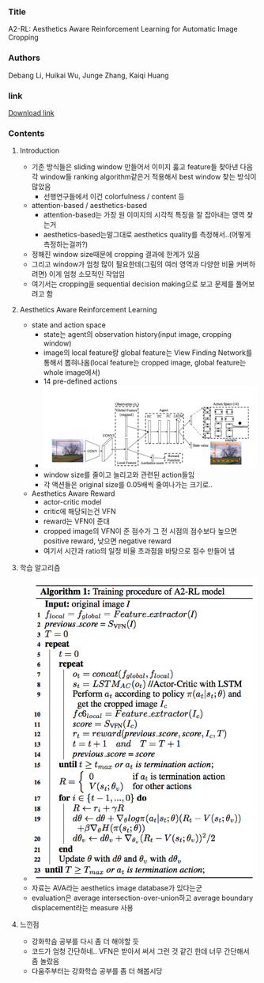 ### Title
A2-RL: Aesthetics Aware Reinforcement Learning for Automatic Image Cropping

### Authors
Debang Li, Huikai Wu, Junge Zhang, Kaiqi Huang

### link
[Download link](https://arxiv.org/pdf/1709.04595.pdf)

### Contents
1. Introduction
    - 기존 방식들은 sliding window 만들어서 이미지 훓고 feature들 찾아낸 다음 각 window들 ranking algorithm같은거 적용해서 best window 찾는 방식이 많았음
        - 선행연구들에서 이건 colorfulness / content 등
    - attention-based / aesthetics-based
        - attention-based는 가장 원 이미지의 시각적 특징을 잘 잡아내는 영역 찾는거
        - aesthetics-based는말그대로 aesthetics quality를 측정해서..(어떻게 측정하는걸까?)
    - 정해진 window size때문에 cropping 결과에 한계가 있음
    - 그리고 window가 엄청 많이 필요한데(그림의 여러 영역과 다양한 비율 커버하려면) 이게 엄청 소모적인 작업임
    - 여기서는 cropping을 sequential decision making으로 보고 문제를 풀어보려고 함
    
1. Aesthetics Aware Reinforcement Learning
    - state and action space
        - state는 agent의 observation history(input image, cropping window)
        - image의 local feature랑 global feature는 View Finding Network를 통해서 뽑혀나옴(local feature는 cropped image, global feature는 whole image에서)
        - 14 pre-defined actions
        - ![image](../image/170923.png)
        - window size를 줄이고 늘리고와 관련된 action들임
        - 각 액션들은 original size를 0.05배씩 줄여나가는 크기로..
    - Aesthetics Aware Reward
        - actor-critic model
        - critic에 해당되는건 VFN
        - reward는 VFN이 준대
        - cropped image의 VFN이 준 점수가 그 전 시점의 점수보다 높으면 positive reward, 낮으면 negative reward
        - 여기서 시간과 ratio의 일정 비율 초과점을 바탕으로 점수 만들어 냄
        
1. 학습 알고리즘
    - ![image](../image/170923_2.png)
    - 자료는 AVA라는 aesthetics image database가 있다는군
    - evaluation은 average intersection-over-union하고 average boundary displacement라는 measure 사용

1. 느낀점
    - 강화학슴 공부를 다시 좀 더 해야할 듯
    - 코드가 엄청 간단하네.. VFN은 받아서 써서 그런 것 같긴 한데 너무 간단해서 좀 놀랐음
    - 다움주부터는 강화학습 공부를 좀 더 해봅시당

